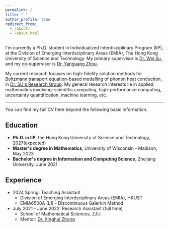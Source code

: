 ```yaml
---
permalink: /
title: " "
author_profile: true
redirect_from: 
  - /about/
  - /about.html
---
```


I'm currently a Ph.D. student in Individualized Interdisciplinary Program (IIP), at the Division of Emerging Interdsciplinary Areas (EMIA), The Hong Kong University of Science and Technology. My primary supervisor is [Dr. Wei Su](https://facultyprofiles.hkust.edu.hk/profiles.php?profile=wei-su-weisu), and my co-supervisor is [Dr. Yanguang Zhou](https://seng.hkust.edu.hk/about/people/faculty/yanguang-zhou).

My current research focuses on high-fidelity solution methods for Boltzmann transport equation-based modelling of phonon heat conduction, in [Dr. SU's Research Group](https://weisu-mae.github.io/). My general research interests lie in applied mathematics involving: scientific computing, high-performance computing, uncertainty quantification, machine learning, etc.

---

You can find my full CV here beyond the following basic information.

## Education
- **Ph.D. in IIP**, the Hong Kong University of Science and Technology, 2027(expected)
- **Master's degree in Mathematics**, University of Wisconsin - Madison, May 2023
- **Bachelor's degree in Information and Computing Science**, Zhejiang University, June 2021
  
## Experience
- 2024 Spring: Teaching Assistant
  - Division of Emerging Interdsciplinary Areas (EMIA), HKUST
  - EMIA6500A (L1) - Discontinuous Galerkin Method
- July 2021 - June 2022: Research Assistant (full time)
  - School of Mathematical Sciences, ZJU
  - Mentor: [Dr. Xinghui Zhong](https://person.zju.edu.cn/en/zhongxh)
